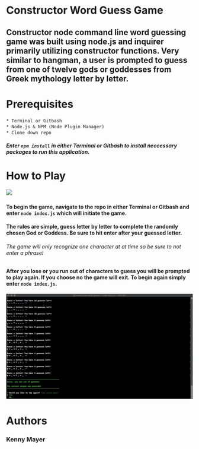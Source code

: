 # Constructor Word Guess Game

## Constructor node command line word guessing game was built using node.js and inquirer primarily utilizing constructor functions. Very similar to hangman, a user is prompted to guess from one of twelve gods or goddesses from Greek mythology letter by letter. 

# Prerequisites

    * Terminal or Gitbash
    * Node.js & NPM (Node Plugin Manager)
    * Clone down repo

##### Enter `npm install` in either Terminal or Gitbash to install neccessary packages to run this application.

# How to Play

![](https://github.com/kmayer48/constructor-word-guess/blob/master/gifs/gameplay.gif)

#### To begin the game, navigate to the repo in either Terminal or Gitbash and enter `node index.js` which will initiate the game.
#### The rules are simple, guess letter by letter to complete the randomly chosen God or Goddess. Be sure to hit enter after your guessed letter. 
###### The game will only recognize one character at at time so be sure to not enter a phrase!

#### After you lose or you run out of characters to guess you will be prompted to play again. If you choose no the game will exit. To begin again simply enter `node index.js`.

![](https://github.com/kmayer48/constructor-word-guess/blob/master/gifs/end.gif)

# Authors

### Kenny Mayer
